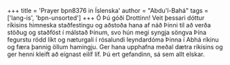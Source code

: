 +++
title = 'Prayer bpn8376 in Íslenska'
author = "Abdu'l-Bahá"
tags = ['lang-is', 'bpn-unsorted']
+++
Ó Þú góði Drottinn! Veit þessari dóttur ríkisins himneska staðfestingu og aðstoða hana af náð Þinni til að verða stöðug og staðföst í málstað Þínum, svo hún megi syngja söngva Þína fegurstu rödd líkt og næturgali í rósalundi leyndardóma Þinna í Abhá ríkinu og færa þannig öllum ham­ingju. Ger hana upphafna meðal dætra ríkisins og ger henni kleift að eignast eilíf líf.
Þú ert gefandinn, sá sem allt elskar.
